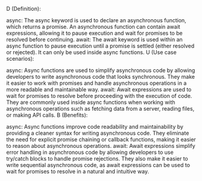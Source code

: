 D (Definition):

async: The async keyword is used to declare an asynchronous function, which returns a promise. An asynchronous function can contain await expressions, allowing it to pause execution and wait for promises to be resolved before continuing.
await: The await keyword is used within an async function to pause execution until a promise is settled (either resolved or rejected). It can only be used inside async functions.
U (Use case scenarios):

async: Async functions are used to simplify asynchronous code by allowing developers to write asynchronous code that looks synchronous. They make it easier to work with promises and handle asynchronous operations in a more readable and maintainable way.
await: Await expressions are used to wait for promises to resolve before proceeding with the execution of code. They are commonly used inside async functions when working with asynchronous operations such as fetching data from a server, reading files, or making API calls.
B (Benefits):

async: Async functions improve code readability and maintainability by providing a cleaner syntax for writing asynchronous code. They eliminate the need for explicit promise chaining or callback functions, making it easier to reason about asynchronous operations.
await: Await expressions simplify error handling in asynchronous code by allowing developers to use try/catch blocks to handle promise rejections. They also make it easier to write sequential asynchronous code, as await expressions can be used to wait for promises to resolve in a natural and intuitive way.

